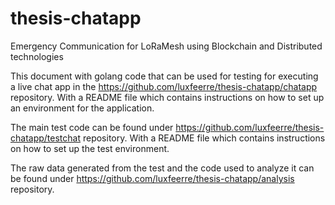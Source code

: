 # thesis-chatapp
Emergency Communication for LoRaMesh using Blockchain and Distributed technologies

This document with golang code that can be used for testing for executing a live chat app in the 
https://github.com/luxfeerre/thesis-chatapp/chatapp repository.
With a README file which contains instructions on how to set up an environment for the application.

The main test code can be found under 
https://github.com/luxfeerre/thesis-chatapp/testchat repository.
With a README file which contains instructions on how to set up the test environment.

The raw data generated from the test and the code used to analyze it can be found under 
https://github.com/luxfeerre/thesis-chatapp/analysis repository.
